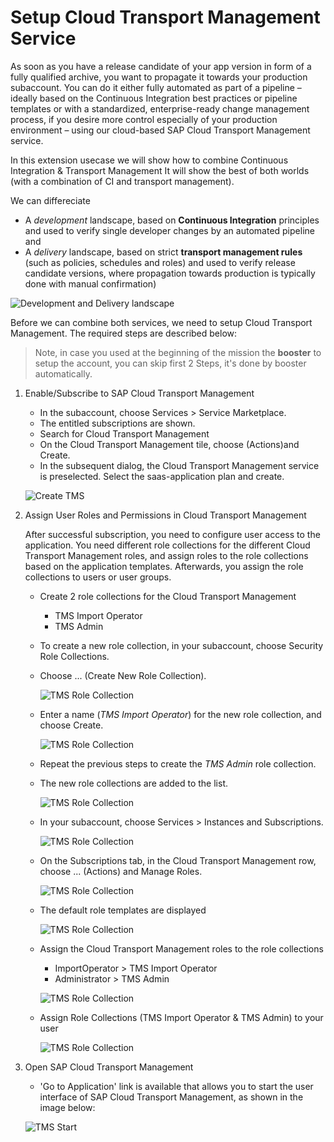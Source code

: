 # Setup Cloud Transport Management Service

As soon as you have a release candidate of your app version in form of a fully qualified archive, you want to propagate it towards your production subaccount.
You can do it either fully automated as part of a pipeline – ideally based on the Continuous Integration best practices or pipeline templates or with a standardized, enterprise-ready change management process, if you desire more control especially of your production environment – using our cloud-based SAP Cloud Transport Management service. 

In this extension usecase we will show how to combine Continuous Integration & Transport Management
It will show the best of both worlds (with a combination of CI and transport management).

We can differeciate 
  * A *development* landscape, based on **Continuous Integration** principles and used to verify single developer changes by an automated pipeline and
  * A *delivery* landscape, based on strict **transport management rules** (such as policies, schedules and roles) and used to verify release candidate versions, where propagation towards production is typically done with manual confirmation)

![Development and Delivery landscape](images/tms1.png)


Before we can combine both services, we need to setup Cloud Transport Management. The required steps are described below:

> Note, in case you used at the beginning of the mission the **booster** to setup the account, you can skip first 2 Steps, it's done by booster automatically.

1. Enable/Subscribe to SAP Cloud Transport Management

   - In the subaccount, choose Services > Service Marketplace.
   - The entitled subscriptions are shown.
   - Search for Cloud Transport Management
   - On the Cloud Transport Management tile, choose (Actions)and Create.
   - In the subsequent dialog, the Cloud Transport Management service is preselected. Select the saas-application plan and create.

   ![Create TMS](images/tms2.png)

2. Assign User Roles and Permissions in Cloud Transport Management

    After successful subscription, you need to configure user access to the application. You need different role collections for the different Cloud Transport Management roles, and assign roles to the role collections based on the application templates. Afterwards, you assign the role collections to users or user groups.

   - Create 2 role collections for the Cloud Transport Management
      * TMS Import Operator
      * TMS Admin

   - To create a new role collection, in your subaccount, choose Security  Role Collections.
   - Choose ... (Create New Role Collection).
     
     ![TMS Role Collection](images/tms3.png)

   - Enter a name (*TMS Import Operator*) for the new role collection, and choose Create. 
     
     ![TMS Role Collection](images/tms4.png)

   - Repeat the previous steps to create the *TMS Admin* role collection.
   - The new role collections are added to the list.
     
     ![TMS Role Collection](images/tms5.png)

   - In your subaccount, choose Services  > Instances and Subscriptions.
  
     ![TMS Role Collection](images/tms6.png)
    
   - On the Subscriptions tab, in the Cloud Transport Management row, choose ... (Actions) and Manage Roles.
  
     ![TMS Role Collection](images/tms7.png)

   - The default role templates are displayed
  
     ![TMS Role Collection](images/tms8.png)
  
   - Assign the  Cloud Transport Management roles to the role collections
     * ImportOperator > TMS Import Operator
     * Administrator > TMS Admin
  
     ![TMS Role Collection](images/tms9.png)
   
   - Assign Role Collections (TMS Import Operator & TMS Admin) to your user
     
     ![TMS Role Collection](images/tms11.png)

3. Open SAP Cloud Transport Management 
   - 'Go to Application' link is available that allows you to start the user interface of SAP Cloud Transport Management, as shown in the image below:
  
    ![TMS Start](images/tms10.png)

